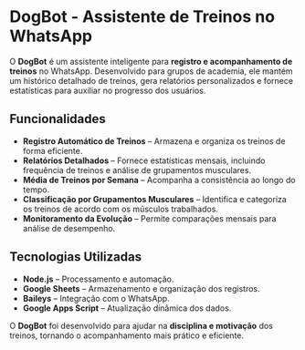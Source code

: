 # DogBot - Assistente de Treinos no WhatsApp  

O **DogBot** é um assistente inteligente para **registro e acompanhamento de treinos** no WhatsApp. Desenvolvido para grupos de academia, ele mantém um histórico detalhado de treinos, gera relatórios personalizados e fornece estatísticas para auxiliar no progresso dos usuários.  

## Funcionalidades  

- **Registro Automático de Treinos** – Armazena e organiza os treinos de forma eficiente.  
- **Relatórios Detalhados** – Fornece estatísticas mensais, incluindo frequência de treinos e análise de grupamentos musculares.  
- **Média de Treinos por Semana** – Acompanha a consistência ao longo do tempo.  
- **Classificação por Grupamentos Musculares** – Identifica e categoriza os treinos de acordo com os músculos trabalhados.  
- **Monitoramento da Evolução** – Permite comparações mensais para análise de desempenho.  

## Tecnologias Utilizadas  

- **Node.js** – Processamento e automação.  
- **Google Sheets** – Armazenamento e organização dos registros.  
- **Baileys** – Integração com o WhatsApp.  
- **Google Apps Script** – Atualização dinâmica dos dados.  

O **DogBot** foi desenvolvido para ajudar na **disciplina e motivação** dos treinos, tornando o acompanhamento mais prático e eficiente.  

